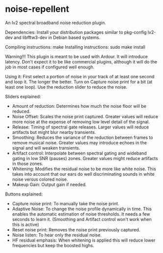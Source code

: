 # noise-repellent

An lv2 spectral broadband noise reduction plugin.

Dependencies: Install your distribution packages similar to pkg-config lv2-dev and libfftw3-dev in Debian based systems.

Compiling instructions: make
Installing instructions: sudo make install

Warning!!! This plugin is meant to be used with Ardour. It will introduce latency. Don't expect it to be like commercial plugins, although it will do the job in most cases if configured well enough.

Using it: First select a portion of noise in your track of at least one second and loop it. The longer the better. Turn on Capture noise print for a bit (at least one loop). Use the reduction slider to reduce the noise.

Sliders explained:

- Amount of reduction: Determines how much the noise floor will be reduced.
- Noise Offset: Scales the noise print captured. Greater values will reduce more noise at the expense of removing low level detail of the signal.
- Release: Timing of spectral gate releases. Larger values will reduce artifacts but might blur nearby transients.
- Smoothing: Reduces the variance of the reduction between frames to remove musical noise. Greater values may introduce echoes in the signal and will weaken transients.
- Artifact control: Interpolate between spectral gating and wideband gating in low SNR (pauses) zones. Greater values might reduce artifacts in those zones.
- Whitening: Modifies the residual noise to be more like white noise. This takes into account that our ears do well discriminating sounds in white noise versus colored noise.
- Makeup Gain: Output gain if needed.

Buttons explained:

- Capture noise print: To manually take the noise print.
- Adaptive Noise: To change the noise profile dynamically in time. This enables the automatic estimation of noise thresholds. It needs a few seconds to learn it. (Smoothing and Artifact control won't work when this is active)
- Reset noise print: Removes the noise print previously captured.
- Noise listen: To hear only the residual noise.
- HF residual emphasis: When whitening is applied this will reduce lower frequencies but keep the boosted highs.
